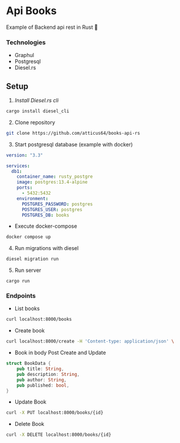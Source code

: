 # Api Books 

Example of Backend api rest in Rust 🦀

### Technologies 

* Graphul
* Postgresql
* Diesel.rs

## Setup

1. *Install Diesel.rs cli*

```bash
cargo install diesel_cli
```

2. Clone repository 

```bash
git clone https://github.com/atticus64/books-api-rs
```

3. Start postgresql database (example with docker)

```yml
version: "3.3"

services:
  db1:
    container_name: rusty_postgre
    image: postgres:13.4-alpine
    ports:
      - 5432:5432
    environment:
      POSTGRES_PASSWORD: postgres
      POSTGRES_USER: postgres
      POSTGRES_DB: books
```

* Execute docker-compose

```bash
docker compose up
```

4. Run migrations with diesel

```bash 
diesel migration run
```

5. Run server 

```
cargo run
```

### Endpoints

* List books

```bash
curl localhost:8000/books
```

* Create book

```bash
curl localhost:8000/create -H 'Content-type: application/json' \
```

* Book in body Post Create and Update

```rs
struct BookData {
    pub title: String,
    pub description: String,
    pub author: String,
    pub published: bool,
}
```


* Update Book

```bash
curl -X PUT localhost:8000/books/{id}
```


* Delete Book

```bash
curl -X DELETE localhost:8000/books/{id}
```



